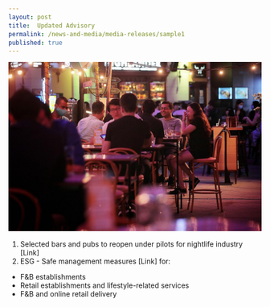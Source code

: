 ```yaml
---
layout: post
title:  Updated Advisory
permalink: /news-and-media/media-releases/sample1
published: true
---
```

![about us image](/images/ST_20200809_TFNIGHTLIFE_5875148.jpg)

1. Selected bars and pubs to reopen under pilots for nightlife industry [Link]
2. ESG - Safe management measures [Link] for:
- F&B establishments
- Retail establishments and lifestyle-related services
- F&B and online retail delivery

